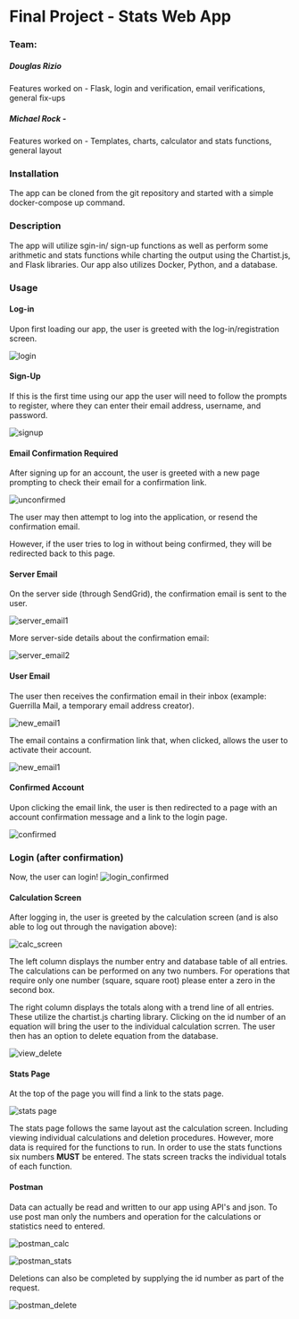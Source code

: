#  Final Project - Stats Web App

### Team:
##### Douglas Rizio 
Features worked on - Flask, login and verification, email verifications, general fix-ups

##### Michael Rock - 
Features worked on - Templates, charts, calculator and stats functions, general layout  

### Installation
The app can be cloned from the git repository and started with a simple docker-compose up command.

### Description
The app will utilize sgin-in/ sign-up functions as well as perform some arithmetic and stats functions while charting the output
using the Chartist.js, and Flask libraries. Our app also utilizes Docker, Python, and a database. 

### Usage 

#### Log-in
Upon first loading our app, the user is greeted with the log-in/registration screen. 

![login](screenshots/login.PNG) 

#### Sign-Up
If this is the first time using our app the user will need to follow the prompts to register, where they can enter their email address, username, and password.

![signup](screenshots/signup.PNG) 

#### Email Confirmation Required
After signing up for an account, the user is greeted with a new page prompting to check their email for a confirmation link.

![unconfirmed](screenshots/unconfirmed.PNG) 

The user may then attempt to log into the application, or resend the confirmation email.

However, if the user tries to log in without being confirmed, they will be redirected back to this page.


#### Server Email
On the server side (through SendGrid), the confirmation email is sent to the user.

![server_email1](screenshots/server_email1.PNG) 

More server-side details about the confirmation email:

![server_email2](screenshots/server_email2.PNG)

#### User Email
The user then receives the confirmation email in their inbox (example: Guerrilla Mail, a temporary email address creator).

![new_email1](screenshots/new_email1.png)

The email contains a confirmation link that, when clicked, allows the user to activate their account.

![new_email1](screenshots/new_email2.png)

#### Confirmed Account
Upon clicking the email link, the user is then redirected to a page with an account confirmation message and a link to the login page.

![confirmed](screenshots/confirmed.png)

### Login (after confirmation)
Now, the user can login!
![login_confirmed](screenshots/login_confirmed.png)

#### Calculation Screen
After logging in, the user is greeted by the calculation screen (and is also able to log out through the navigation above):  

![calc_screen](screenshots/calc_screen.PNG) 

The left column displays the number entry and database table of all entries. The calculations can be performed on any two numbers.
For operations that require only one number (square, square root) please enter a zero in the second box. 

The right column displays the totals along with a trend line of all entries. These utilize the chartist.js charting library. Clicking on the id number of an equation will bring the user to the individual calculation scrren. The user then has an option to delete equation from the database. 

![view_delete](screenshots/view_delete.PNG) 

#### Stats Page
At the top of the page you will find a link to the stats page. 

![stats page](screenshots/stats_page.PNG)

The stats page follows the same layout ast the calculation screen. Including viewing individual calculations and deletion procedures. However, more data is required for the functions to run. In order to use the stats functions six numbers **MUST** be entered. The stats screen tracks the individual totals of each function. 

 
#### Postman
Data can actually be read and written to our app using API's and json. To use post man only the numbers and operation for the calculations or statistics need to entered. 

![postman_calc](screenshots/postman_calc.PNG)

![postman_stats](screenshots/postman_stats.PNG)   

Deletions can also be completed by supplying the id number as part of the request. 

![postman_delete](screenshots/postman_delete.PNG)


 
 


